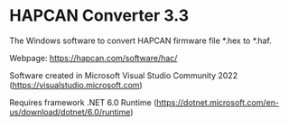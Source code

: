 # HAPCAN Converter 3.3

The Windows software to convert HAPCAN firmware file *.hex to *.haf.

Webpage: https://hapcan.com/software/hac/

Software created in Microsoft Visual Studio Community 2022 (https://visualstudio.microsoft.com)

Requires framework .NET 6.0 Runtime (https://dotnet.microsoft.com/en-us/download/dotnet/6.0/runtime)
